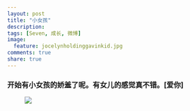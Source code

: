 ```yaml
---
layout: post
title: "小女孩"
description: 
tags: [Seven, 成长, 微博]
image:
  feature: jocelynholdinggavinkid.jpg
comments: true
share: true
---
```


### 开始有小女孩的娇羞了呢。有女儿的感觉真不错。[爱你] ###

<figure>
  <a  href="{{ site.url }}/images/2014-04-19a.jpg">
  <img src="{{ site.url }}/images/2014-04-19a.jpg">
  </a>
</figure>
